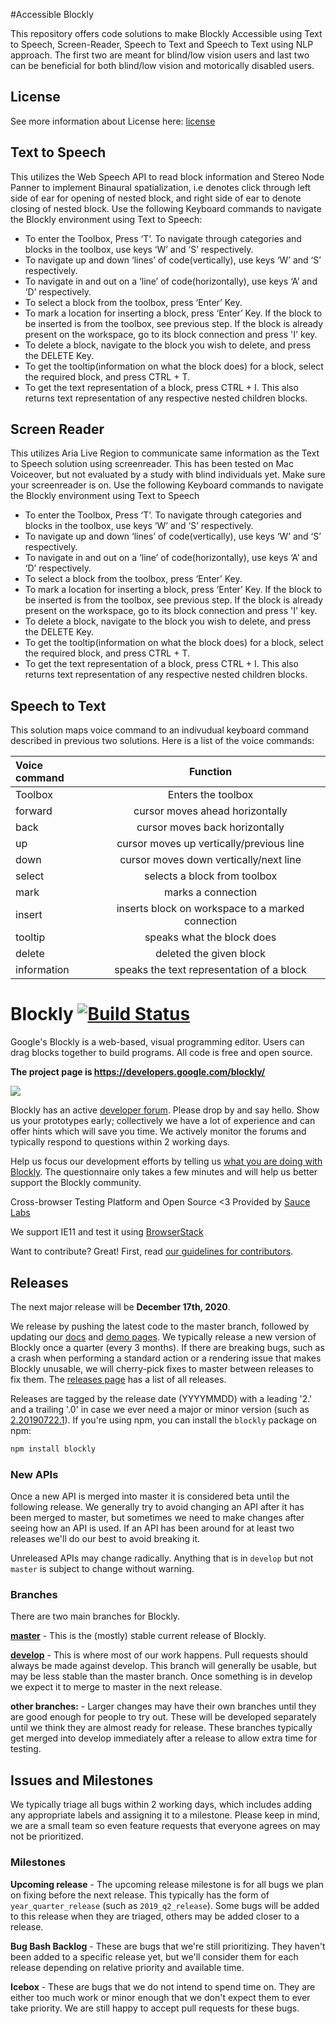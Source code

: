 #Accessible Blockly

This repository offers code solutions to make Blockly Accessible using Text to Speech, Screen-Reader, Speech to Text and Speech to Text using NLP approach. The first two are meant for blind/low vision users and last two can be beneficial for both blind/low vision and motorically disabled users. 

## License

See more information about License here: [license](https://github.com/AULEAT/Blockly-Blind-LowVision/blob/master/COPYRIGHT%20AND%20PERMISSION%20NOTICE)


## Text to Speech

This utilizes the Web Speech API to read block information and Stereo Node Panner to implement Binaural spatialization, i.e denotes click through left side of ear for opening of nested block, and right side of ear to denote closing of nested block. Use the following Keyboard commands to navigate the Blockly environment using Text to Speech:

* To enter the Toolbox, Press ‘T’. To navigate through categories and blocks in the toolbox, use keys ‘W’ and ‘S’ respectively.
* To navigate up and down ‘lines’ of code(vertically), use keys ‘W’ and ‘S’ respectively.
* To navigate in and out on a ‘line’ of code(horizontally), use keys ‘A’ and ‘D’ respectively.
* To select a block from the toolbox, press ‘Enter’ Key.
* To mark a location for inserting a block, press ‘Enter’ Key. If the block to be inserted is from the toolbox, see previous step. If the block is already present on the workspace, go to its block connection and press 'I' key.
* To delete a block, navigate to the block you wish to delete, and press the DELETE Key.
* To get the tooltip(information on what the block does) for a block, select the required block, and press CTRL + T.
* To get the text representation of a block, press CTRL + I. This also returns text representation of any respective nested children blocks.

## Screen Reader

This utilizes Aria Live Region to communicate same information as the Text to Speech solution using screenreader. This has been tested on Mac Voiceover, but not evaluated by a study with blind individuals yet. Make sure your screenreader is on. Use the following Keyboard commands to navigate the Blockly environment using Text to Speech

* To enter the Toolbox, Press ‘T’. To navigate through categories and blocks in the toolbox, use keys ‘W’ and ‘S’ respectively.
* To navigate up and down ‘lines’ of code(vertically), use keys ‘W’ and ‘S’ respectively.
* To navigate in and out on a ‘line’ of code(horizontally), use keys ‘A’ and ‘D’ respectively.
* To select a block from the toolbox, press ‘Enter’ Key.
* To mark a location for inserting a block, press ‘Enter’ Key. If the block to be inserted is from the toolbox, see previous step. If the block is already present on the workspace, go to its block connection and press 'I' key.
* To delete a block, navigate to the block you wish to delete, and press the DELETE Key.
* To get the tooltip(information on what the block does) for a block, select the required block, and press CTRL + T.
* To get the text representation of a block, press CTRL + I. This also returns text representation of any respective nested children blocks.

## Speech to Text

This solution maps voice command to an indivudual keyboard command described in previous two solutions. Here is a list of the voice commands:

| Voice command| Function                                                |
| :---         |     :---:                                               |          
| Toolbox      | Enters the toolbox                                      | 
| forward      | cursor moves ahead horizontally                         | 
| back         | cursor moves back horizontally                          | 
| up           | cursor moves up vertically/previous line                | 
| down         | cursor moves down vertically/next line                  | 
| select       | selects a block from toolbox                            | 
| mark         | marks a connection                                      | 
| insert       | inserts block on workspace to a marked connection       |
| tooltip      | speaks what the block does                              |
| delete       | deleted the given block                                 |
| information  | speaks the text representation of a block               |



# Blockly [![Build Status]( https://travis-ci.org/google/blockly.svg?branch=master)](https://travis-ci.org/google/blockly)


Google's Blockly is a web-based, visual programming editor.  Users can drag
blocks together to build programs.  All code is free and open source.

**The project page is https://developers.google.com/blockly/**

![](https://developers.google.com/blockly/images/sample.png)

Blockly has an active [developer forum](https://groups.google.com/forum/#!forum/blockly).  Please drop by and say hello. Show us your prototypes early; collectively we have a lot of experience and can offer hints which will save you time. We actively monitor the forums and typically respond to questions within 2 working days.

Help us focus our development efforts by telling us [what you are doing with
Blockly](https://developers.google.com/blockly/registration).  The questionnaire only takes
a few minutes and will help us better support the Blockly community.

Cross-browser Testing Platform and Open Source <3 Provided by [Sauce Labs](https://saucelabs.com)

We support IE11 and test it using [BrowserStack](https://browserstack.com)

Want to contribute? Great! First, read [our guidelines for contributors](https://developers.google.com/blockly/guides/modify/contributing).

## Releases

The next major release will be **December 17th, 2020**.

We release by pushing the latest code to the master branch, followed by updating our [docs](https://developers.google.com/blockly) and [demo pages](https://blockly-demo.appspot.com). We typically release a new version of Blockly once a quarter (every 3 months). If there are breaking bugs, such as a crash when performing a standard action or a rendering issue that makes Blockly unusable, we will cherry-pick fixes to master between releases to fix them. The [releases page](https://github.com/google/blockly/releases) has a list of all releases.

Releases are tagged by the release date (YYYYMMDD) with a leading '2.' and a trailing '.0' in case we ever need a major or minor version (such as [2.20190722.1](https://github.com/google/blockly/tree/2.20190722.1)). If you're using npm, you can install the ``blockly`` package on npm: 
```bash
npm install blockly
```

### New APIs

Once a new API is merged into master it is considered beta until the following release. We generally try to avoid changing an API after it has been merged to master, but sometimes we need to make changes after seeing how an API is used. If an API has been around for at least two releases we'll do our best to avoid breaking it.

Unreleased APIs may change radically. Anything that is in `develop` but not `master` is subject to change without warning.

### Branches

There are two main branches for Blockly.

**[master](https://github.com/google/blockly)** - This is the (mostly) stable current release of Blockly.

**[develop](https://github.com/google/blockly/tree/develop)** - This is where most of our work happens. Pull requests should always be made against develop. This branch will generally be usable, but may be less stable than the master branch. Once something is in develop we expect it to merge to master in the next release.

**other branches:** - Larger changes may have their own branches until they are good enough for people to try out. These will be developed separately until we think they are almost ready for release. These branches typically get merged into develop immediately after a release to allow extra time for testing.

## Issues and Milestones

We typically triage all bugs within 2 working days, which includes adding any appropriate labels and assigning it to a milestone. Please keep in mind, we are a small team so even feature requests that everyone agrees on may not be prioritized.

### Milestones

**Upcoming release** - The upcoming release milestone is for all bugs we plan on fixing before the next release. This typically has the form of `year_quarter_release` (such as `2019_q2_release`). Some bugs will be added to this release when they are triaged, others may be added closer to a release.

**Bug Bash Backlog** - These are bugs that we're still prioritizing. They haven't been added to a specific release yet, but we'll consider them for each release depending on relative priority and available time.

**Icebox** - These are bugs that we do not intend to spend time on. They are either too much work or minor enough that we don't expect them to ever take priority. We are still happy to accept pull requests for these bugs.
